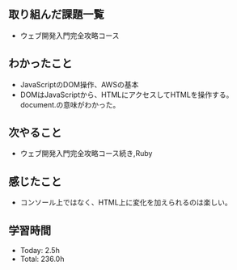 ## 取り組んだ課題一覧
- ウェブ開発入門完全攻略コース
## わかったこと
- JavaScriptのDOM操作、AWSの基本
- DOMはJavaScriptから、HTMLにアクセスしてHTMLを操作する。document.の意味がわかった。
## 次やること
- ウェブ開発入門完全攻略コース続き,Ruby
## 感じたこと
- コンソール上ではなく、HTML上に変化を加えられるのは楽しい。
## 学習時間
- Today: 2.5h
- Total: 236.0h
